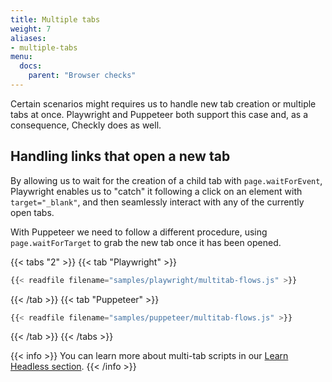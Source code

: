```yaml
---
title: Multiple tabs
weight: 7
aliases:
- multiple-tabs
menu:
  docs:
    parent: "Browser checks"
---
```


Certain scenarios might requires us to handle new tab creation or multiple tabs at once. Playwright and Puppeteer both support this case and, as a consequence, Checkly does as well.

## Handling links that open a new tab

By allowing us to wait for the creation of a child tab with `page.waitForEvent`, Playwright enables us to "catch" it following a click on an element with `target="_blank"`, and then seamlessly interact with any of the currently open tabs. 

With Puppeteer we need to follow a different procedure, using `page.waitForTarget` to grab the new tab once it has been opened.

{{< tabs "2" >}}
{{< tab "Playwright" >}}
```js
{{< readfile filename="samples/playwright/multitab-flows.js" >}}
```
{{< /tab >}}
{{< tab "Puppeteer" >}}
```js
{{< readfile filename="samples/puppeteer/multitab-flows.js" >}}
```
{{< /tab >}}
{{< /tabs >}}

{{< info >}}
You can learn more about multi-tab scripts in our [Learn Headless section](/learn/headless/multitab-flows).
{{< /info >}}